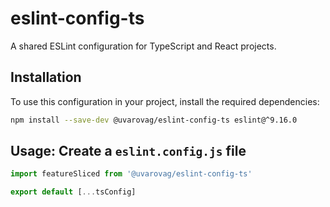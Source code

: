 # eslint-config-ts

A shared ESLint configuration for TypeScript and React projects.

## Installation

To use this configuration in your project, install the required dependencies:

```bash
npm install --save-dev @uvarovag/eslint-config-ts eslint@^9.16.0
```

## Usage: Create a `eslint.config.js` file

```js
import featureSliced from '@uvarovag/eslint-config-ts'

export default [...tsConfig]
```
